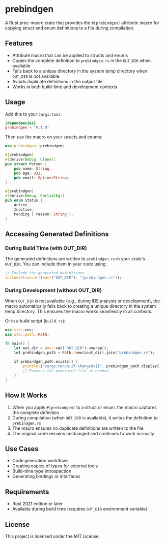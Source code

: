 # prebindgen

A Rust proc-macro crate that provides the `#[prebindgen]` attribute macro for copying struct and enum definitions to a file during compilation.

## Features

- Attribute macro that can be applied to structs and enums
- Copies the complete definition to `prebindgen.rs` in the `OUT_DIR` when available
- Falls back to a unique directory in the system temp directory when `OUT_DIR` is not available
- Avoids duplicate definitions in the output file
- Works in both build-time and development contexts

## Usage

Add this to your `Cargo.toml`:

```toml
[dependencies]
prebindgen = "0.1.0"
```

Then use the macro on your structs and enums:

```rust
use prebindgen::prebindgen;

#[prebindgen]
#[derive(Debug, Clone)]
pub struct Person {
    pub name: String,
    pub age: u32,
    pub email: Option<String>,
}

#[prebindgen]
#[derive(Debug, PartialEq)]
pub enum Status {
    Active,
    Inactive,
    Pending { reason: String },
}
```

## Accessing Generated Definitions

### During Build Time (with OUT_DIR)

The generated definitions are written to `prebindgen.rs` in your crate's `OUT_DIR`. You can include them in your code using:

```rust
// Include the generated definitions
include!(concat!(env!("OUT_DIR"), "/prebindgen.rs"));
```

### During Development (without OUT_DIR)

When `OUT_DIR` is not available (e.g., during IDE analysis or development), the macro automatically falls back to creating a unique directory in the system temp directory. This ensures the macro works seamlessly in all contexts.

Or in a build script (`build.rs`):

```rust
use std::env;
use std::path::Path;

fn main() {
    let out_dir = env::var("OUT_DIR").unwrap();
    let prebindgen_path = Path::new(&out_dir).join("prebindgen.rs");
    
    if prebindgen_path.exists() {
        println!("cargo:rerun-if-changed={}", prebindgen_path.display());
        // Process the generated file as needed
    }
}
```

## How It Works

1. When you apply `#[prebindgen]` to a struct or enum, the macro captures the complete definition
2. During compilation (when `OUT_DIR` is available), it writes the definition to `prebindgen.rs`
3. The macro ensures no duplicate definitions are written to the file
4. The original code remains unchanged and continues to work normally

## Use Cases

- Code generation workflows
- Creating copies of types for external tools
- Build-time type introspection
- Generating bindings or interfaces

## Requirements

- Rust 2021 edition or later
- Available during build time (requires `OUT_DIR` environment variable)

## License

This project is licensed under the MIT License.
